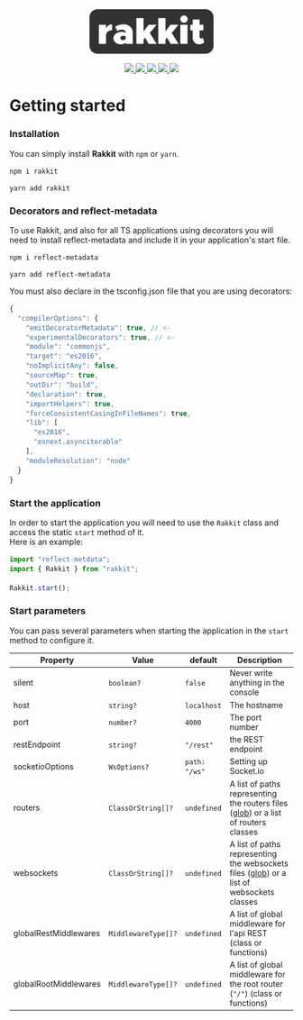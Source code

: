 <center>
  <img src="../assets/logo.png" width="220" alt="Nest Logo"/>
  <p align="center">
    <a href="https://www.npmjs.com/package/rakkit">
      <img src="https://badge.fury.io/js/rakkit.svg">
    </a>
    <a href="https://travis-ci.com/RaccoonCH/Rakkit">
      <img src="https://travis-ci.com/RaccoonCH/Rakkit.svg?branch=master"/>
    </a>
    <a href="https://codecov.io/gh/RaccoonCH/Rakkit">
      <img src="https://codecov.io/gh/RaccoonCH/Rakkit/branch/master/graph/badge.svg" />
    </a>
    <a href="https://david-dm.org/RaccoonCH/Rakkit">
      <img src="https://david-dm.org/RaccoonCH/Rakkit.svg">
    </a>
    <a href="https://gitter.im/_rakkit_/community?utm_source=badge&utm_medium=badge&utm_campaign=pr-badge">
      <img src="https://badges.gitter.im/_rakkit_/community.svg">
    </a>
  </p>
</center>

# Getting started

### Installation
You can simply install **Rakkit** with `npm` or `yarn`.
```
npm i rakkit
```
```
yarn add rakkit
```

### Decorators and reflect-metadata
To use Rakkit, and also for all TS applications using decorators you will need to install reflect-metadata and include it in your application's start file.
```
npm i reflect-metadata
```
```
yarn add reflect-metadata
```

You must also declare in the tsconfig.json file that you are using decorators:  
```javascript
{
  "compilerOptions": {
    "emitDecoratorMetadata": true, // <-
    "experimentalDecorators": true, // <-
    "module": "commonjs",
    "target": "es2016",
    "noImplicitAny": false,
    "sourceMap": true,
    "outDir": "build",
    "declaration": true,
    "importHelpers": true,
    "forceConsistentCasingInFileNames": true,
    "lib": [
      "es2016",
      "esnext.asynciterable"
    ],
    "moduleResolution": "node"
  }
}

```

### Start the application
In order to start the application you will need to use the `Rakkit` class and access the static `start` method of it.  
Here is an example:
```javascript
import "reflect-metdata";
import { Rakkit } from "rakkit";

Rakkit.start();
```

### Start parameters
You can pass several parameters when starting the application in the `start` method to configure it.  

| Property | Value | default | Description |
| --- | --- | --- | --- |
| silent | `boolean?` | `false` | Never write anything in the console |
| host | `string?` | `localhost` | The hostname |
| port | `number?` | `4000` | The port number |
| restEndpoint | `string?` | `"/rest"` | the REST endpoint |
| socketioOptions | `WsOptions?` | `path: "/ws"` | Setting up Socket.io |
| routers | `ClassOrString[]?` | `undefined` | A list of paths representing the routers files ([glob](https://github.com/isaacs/node-glob)) or a list of routers classes |
| websockets | `ClassOrString[]?` | `undefined` | A list of paths representing the websockets files ([glob](https://github.com/isaacs/node-glob)) or a list of websockets classes |
| globalRestMiddlewares | `MiddlewareType[]?` | `undefined` | A list of global middleware for l'api REST (class or functions) |
| globalRootMiddlewares | `MiddlewareType[]?` | `undefined` | A list of global middleware for the root router (`"/"`) (class or functions) |
